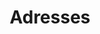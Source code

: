 ---  
schema: Adresses,Adresses,Adresses,Adresses,Adresses,Adresses,Adresses,Adresses,Adresses,Adresses  
title: Adresses  
organization: Sample Department  
notes: Used in 11 lineage(s)  
resources:  
  - name: Adresses 
    url: abfs://system/Adresses 
    format : parquet  
license: None  
category:
  - Education  
maintainer: User  
maintainer_email: UserMail  
---